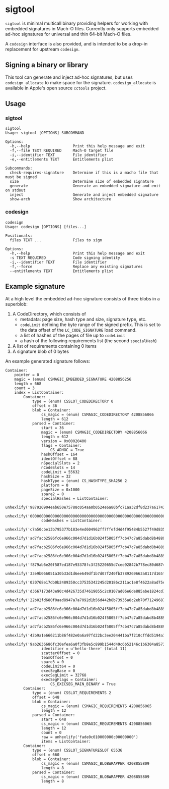# sigtool

`sigtool` is minimal multicall binary providing helpers for working
with embedded signatures in Mach-O files. Currently only supports
embedded ad-hoc signatures for universal and thin 64-bit Mach-O files.

A `codesign` interface is also provided, and is intended to be a
drop-in replacement for upstream `codesign`.

## Signing a binary or library

This tool can generate and inject ad-hoc signatures, but uses
`codesign_allocate` to make space for the signature. `codesign_allocate` is
available in Apple's open source `cctools` project.

## Usage

### sigtool

```
sigtool
Usage: sigtool [OPTIONS] SUBCOMMAND

Options:
  -h,--help                   Print this help message and exit
  -f,--file TEXT REQUIRED     Mach-O target file
  -i,--identifier TEXT        File identifier
  -e,--entitlements TEXT      Entitlements plist

Subcommands:
  check-requires-signature    Determine if this is a macho file that must be signed
  size                        Determine size of embedded signature
  generate                    Generate an embedded signature and emit on stdout
  inject                      Generate and inject embedded signature
  show-arch                   Show architecture
```

### codesign

```
codesign
Usage: codesign [OPTIONS] [files...]

Positionals:
  files TEXT ...              Files to sign

Options:
  -h,--help                   Print this help message and exit
  -s TEXT REQUIRED            Code signing identity
  -i,--identifier TEXT        File identifier
  -f,--force                  Replace any existing signatures
  --entitlements TEXT         Entitlements plist
```


## Example signature

At a high level the embedded ad-hoc signature consists of three blobs in a superblob:

  1. A CodeDirectory, which consists of
     - metadata: page size, hash type and size, signature type, etc.
     - `codeLimit` defining the byte range of the signed prefix. This is set to
       the data offset of the `LC_CODE_SIGNATURE` load command.
     - a list of hashes of the pages of file up to `codeLimit`
     - a hash of the following requirements list (the second `specialHash`)
  2. A list of requirements containing 0 items
  3. A signature blob of 0 bytes

An example generated signature follows:

```
Container: 
    pointer = 0
    magic = (enum) CSMAGIC_EMBEDDED_SIGNATURE 4208856256
    length = 668
    count = 3
    index = ListContainer: 
        Container: 
            type = (enum) CSSLOT_CODEDIRECTORY 0
            offset = 36
            blob = Container: 
                cs_magic = (enum) CSMAGIC_CODEDIRECTORY 4208856066
                length = 612
            parsed = Container: 
                start = 36
                magic = (enum) CSMAGIC_CODEDIRECTORY 4208856066
                length = 612
                version = 0x00020400
                flags = Container: 
                    CS_ADHOC = True
                hashOffset = 164
                identOffset = 88
                nSpecialSlots = 2
                nCodeSlots = 14
                codeLimit = 55632
                hashSize = 32
                hashType = (enum) CS_HASHTYPE_SHA256 2
                platform = 0
                pageSize = 0x1000
                spare2 = 0
                specialHashes = ListContainer: 
                    unhexlify('987920904eab650e75788c054aa0b0524e6a80bfc71aa32df8d237a61743f986')
                    unhexlify('0000000000000000000000000000000000000000000000000000000000000000')
                codeHashes = ListContainer: 
                    unhexlify('c7a50cbe13b795377b183e4ed604962ff7ffefd4d4f95484b5527f49d8359fef')
                    unhexlify('ad7facb2586fc6e966c004d7d1d16b024f5805ff7cb47c7a85dabd8b48892ca7')
                    unhexlify('ad7facb2586fc6e966c004d7d1d16b024f5805ff7cb47c7a85dabd8b48892ca7')
                    unhexlify('ad7facb2586fc6e966c004d7d1d16b024f5805ff7cb47c7a85dabd8b48892ca7')
                    unhexlify('f879ab6e20f587ed187e93378fc3f25220655d7cee92842b778ec80d6874be4e')
                    unhexlify('33e9b066051a30b33d1d6ee649df1b7d07f240fb3789269663a8117d165f5022')
                    unhexlify('020768e17db0b2489350cc37535342245d20186c211ac1e8f4622a8ad75e0a36')
                    unhexlify('d3667173d43e90c4d426735d74619055c2c0107ad06e6de885abe1824cd7a4fa')
                    unhexlify('22b02fd680f0aad8947a7a7092d1b56d442b8b73935a8c2eb70f71249687f67a')
                    unhexlify('ad7facb2586fc6e966c004d7d1d16b024f5805ff7cb47c7a85dabd8b48892ca7')
                    unhexlify('ad7facb2586fc6e966c004d7d1d16b024f5805ff7cb47c7a85dabd8b48892ca7')
                    unhexlify('ad7facb2586fc6e966c004d7d1d16b024f5805ff7cb47c7a85dabd8b48892ca7')
                    unhexlify('42b9a1e666211b86f482e0a6a97fd22bc3ee204441ba7f210cffdd5194a1c9fa')
                    unhexlify('9ab2636686fc30efea6a0f3fb8e5c899b1544d49c6b52146c1b6304a85733467')
                identifier = u'hello-there' (total 11)
                scatterOffset = 0
                teamOffset = 0
                spare3 = 0
                codeLimit64 = 0
                execSegBase = 0
                execSegLimit = 32768
                execSegFlags = Container: 
                    CS_EXECSEG_MAIN_BINARY = True
        Container: 
            type = (enum) CSSLOT_REQUIREMENTS 2
            offset = 648
            blob = Container: 
                cs_magic = (enum) CSMAGIC_REQUIREMENTS 4208856065
                length = 12
            parsed = Container: 
                start = 648
                cs_magic = (enum) CSMAGIC_REQUIREMENTS 4208856065
                length = 12
                count = 0
                raw = unhexlify('fade0c010000000c00000000')
                items = ListContainer: 
        Container: 
            type = (enum) CSSLOT_SIGNATURESLOT 65536
            offset = 660
            blob = Container: 
                cs_magic = (enum) CSMAGIC_BLOBWRAPPER 4208855809
                length = 8
            parsed = Container: 
                cs_magic = (enum) CSMAGIC_BLOBWRAPPER 4208855809
                length = 8
```
